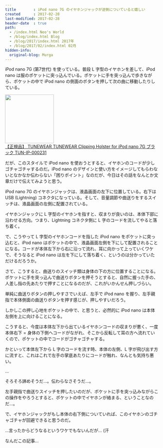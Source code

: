 ```yaml
---
title        : iPod nano 7G のイヤホンジャックが逆側についていると嬉しい
created      : 2017-02-28
last-modified: 2017-02-28
header-date  : true
path:
  - /index.html Neo's World
  - /blog/index.html Blog
  - /blog/2017/index.html 2017年
  - /blog/2017/02/index.html 02月
hidden-info:
  original-blog: Murga
---
```


iPod nano 7G (第7世代) を使っている。普段 L 字型のイヤホンを差して、iPod nano は服のポケットに突っ込んでいる。ポケットに手を突っ込んで歩きながら、ポケットの中で iPod nano の側面のボタンを押して次の曲に移動したりしている。

<div class="ad-amazon">
  <div class="ad-amazon-image">
    <a href="https://www.amazon.co.jp/dp/B0099NX2RM?tag=neos21-22&amp;linkCode=osi&amp;th=1&amp;psc=1">
      <img src="https://m.media-amazon.com/images/I/41I226maQYL._SL160_.jpg" width="160" height="160">
    </a>
  </div>
  <div class="ad-amazon-info">
    <div class="ad-amazon-title">
      <a href="https://www.amazon.co.jp/dp/B0099NX2RM?tag=neos21-22&amp;linkCode=osi&amp;th=1&amp;psc=1">【正規品】 TUNEWEAR TUNEWEAR Clipping Holster for iPod nano 7G ブラック TUN-IP-000231</a>
    </div>
  </div>
</div>

だが、このスタイルで iPod nano を使おうとすると、イヤホンのコードが少しゴチャゴチャするのだ。iPod nano のデザインと使い方をイメージしてもらわないとなかなか伝わらない「困りポイント」なのだが、今日はその話をなんとか文章だけで伝えてみようと思う。

iPod nano 7G のイヤホンジャックは、液晶画面の左下に位置している。右下は USB (Lightning) コネクタになっている。そして、音量調節や曲送りをするスイッチは、液晶画面の左側に配置されている。

イヤホンジャックに L 字型のイヤホンを指すと、収まりが良いのは、本体下部に沿わせる方向。つまり、Lightning コネクタ側に L 字のコードを流してやると落ち着く。

で、こうやって L 字型のイヤホンコードを指した iPod nano をポケットに突っ込むと、iPod nano はポケットの中で、液晶画面左側を下にして配置されることになる。コードが本体左下から右に沿って流れ、耳に向かって上っていくワケで、そうなると iPod nano は左を下にして落ち着く、というのは分かっていただけるだろうか。

さて、こうすると、曲送りのスイッチ類は身体の下の方に位置することになる。ポケットに手を突っ込んで曲送りボタンを押そうとすると、自然に握った手の、人差し指の先あたりで押すことになるのだが、これがいかんせん押しづらい。

単純に曲送りボタンの押しやすさでいえば、左手で iPod nano を握り、左手親指で本体側面の曲送りボタンを押す感じが、押しやすいだろう。

しかしこの押し心地をポケットの中で、と思うと、必然的に iPod nano は本体左側を上に向けることになる。

こうすると、今度は本体左下から出ているイヤホンコードの収まりが悪く、一度本体右下 = 身体の下側へコードがながれ、そこから反転して耳の方へ流れていくので、ポケットの中でコードがゴチャゴチャする。

かといって本体左下から L 字のコードを流す時、本体の左側、L 字が飛び出す方に流すと、これはこれで左手の掌底あたりにコードが触れ、なんとも気持ち悪い。

…

そろそろ諦めそうだ…。伝わらなさそうだ…。

左手親指で曲送りスイッチを押したいのだが、ポケットに手を突っ込みながらこの操作をやろうとすると、ポケットの中でイヤホンが絡まる、ということなのだ…。

で、イヤホンジャックがもし本体の右下側についていれば、このイヤホンのゴチャゴチャが回避できると思うのだ。

…言ったからどうなるというワケでもないんだが… (汗

なんだこの記事…
